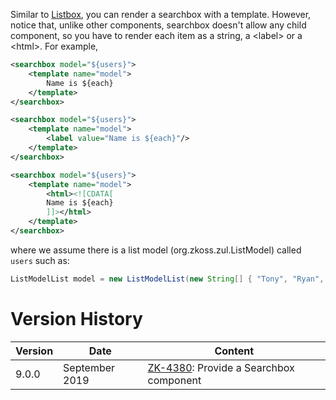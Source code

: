 Similar to
[Listbox]({{site.baseurl}}/zk_dev_ref/mvc/view/template/listbox_template),
you can render a searchbox with a template. However, notice that, unlike
other components, searchbox doesn't allow any child component, so you
have to render each item as a string, a \<label\> or a \<html\>. For
example,

```xml
<searchbox model="${users}">
    <template name="model">
        Name is ${each}
    </template>
</searchbox>

<searchbox model="${users}">
    <template name="model">
        <label value="Name is ${each}"/>
    </template>
</searchbox>

<searchbox model="${users}">
    <template name="model">
        <html><![CDATA[
        Name is ${each}
        ]]></html>
    </template>
</searchbox>
```

where we assume there is a list model
(<javadoc>org.zkoss.zul.ListModel</javadoc>) called `users` such as:

```java
ListModelList model = new ListModelList(new String[] { "Tony", "Ryan", "Jumper", "Wing", "Sam" });
```

# Version History

| Version | Date           | Content                                                                            |
|---------|----------------|------------------------------------------------------------------------------------|
| 9.0.0   | September 2019 | [ZK-4380](https://tracker.zkoss.org/browse/ZK-4380): Provide a Searchbox component |
